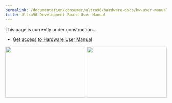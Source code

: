 ```yaml
---
permalink: /documentation/consumer/ultra96/hardware-docs/hw-user-manual.md.html
title: Ultra96 Development Board User Manual
---
```

This page is currently under construction...

- [Get access to Hardware User Manual](http://www.zedboard.org/sites/default/files/documentations/Ultra96-HW-User-Guide-rev-1-0-V0_9_preliminary.pdf)

<img src="https://github.com/96boards/documentation/blob/master/consumer/ultra96/additional-docs/images/images-board/sd/ultra96-front-sd.png?raw=true" data-canonical-src="https://github.com/96boards/documentation/blob/master/consumer/ultra96/additional-docs/images/images-board/sd/ultra96-front-sd.png?raw=true" width="250" height="160" />
<img src="https://github.com/96boards/documentation/blob/master/consumer/ultra96/additional-docs/images/images-board/sd/ultra96-front-sd.png?raw=true" data-canonical-src="https://github.com/96boards/documentation/blob/master/consumer/ultra96/additional-docs/images/images-board/sd/ultra96-front-sd.png?raw=true" width="250" height="160" />

